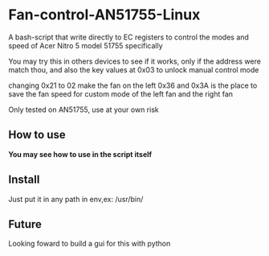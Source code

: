 # Fan-control-AN51755-Linux
A bash-script that write directly to EC registers to control the modes and speed of Acer Nitro 5 model 51755 specifically

You may try this in others devices to see if it works, only if the address were match thou, and also the key values at 0x03 to unlock manual control mode

changing 0x21 to 02 make the fan on the left 
0x36 and 0x3A is the place to save the fan speed for custom mode of the left fan and the right fan

Only tested on AN51755, use at your own risk

## How to use

**You may see how to use in the script itself**

## Install

Just put it in any path in env,ex: /usr/bin/

## Future

Looking foward to build a gui for this with python
